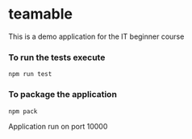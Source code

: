 # teamable
This is a demo application for the IT beginner course

### To run the tests execute
    npm run test

### To package the application
    npm pack    

Application run on port 10000
